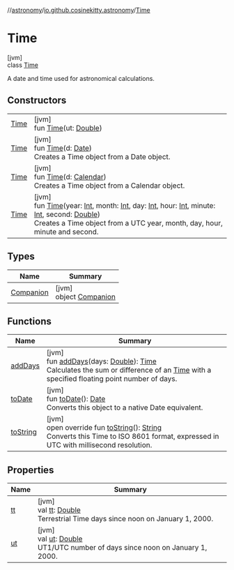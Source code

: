 //[astronomy](../../../index.md)/[io.github.cosinekitty.astronomy](../index.md)/[Time](index.md)

# Time

[jvm]\
class [Time](index.md)

A date and time used for astronomical calculations.

## Constructors

| | |
|---|---|
| [Time](-time.md) | [jvm]<br>fun [Time](-time.md)(ut: [Double](https://kotlinlang.org/api/latest/jvm/stdlib/kotlin/-double/index.html)) |
| [Time](-time.md) | [jvm]<br>fun [Time](-time.md)(d: [Date](https://docs.oracle.com/javase/8/docs/api/java/util/Date.html))<br>Creates a Time object from a Date object. |
| [Time](-time.md) | [jvm]<br>fun [Time](-time.md)(d: [Calendar](https://docs.oracle.com/javase/8/docs/api/java/util/Calendar.html))<br>Creates a Time object from a Calendar object. |
| [Time](-time.md) | [jvm]<br>fun [Time](-time.md)(year: [Int](https://kotlinlang.org/api/latest/jvm/stdlib/kotlin/-int/index.html), month: [Int](https://kotlinlang.org/api/latest/jvm/stdlib/kotlin/-int/index.html), day: [Int](https://kotlinlang.org/api/latest/jvm/stdlib/kotlin/-int/index.html), hour: [Int](https://kotlinlang.org/api/latest/jvm/stdlib/kotlin/-int/index.html), minute: [Int](https://kotlinlang.org/api/latest/jvm/stdlib/kotlin/-int/index.html), second: [Double](https://kotlinlang.org/api/latest/jvm/stdlib/kotlin/-double/index.html))<br>Creates a Time object from a UTC year, month, day, hour, minute and second. |

## Types

| Name | Summary |
|---|---|
| [Companion](-companion/index.md) | [jvm]<br>object [Companion](-companion/index.md) |

## Functions

| Name | Summary |
|---|---|
| [addDays](add-days.md) | [jvm]<br>fun [addDays](add-days.md)(days: [Double](https://kotlinlang.org/api/latest/jvm/stdlib/kotlin/-double/index.html)): [Time](index.md)<br>Calculates the sum or difference of an [Time](index.md) with a specified floating point number of days. |
| [toDate](to-date.md) | [jvm]<br>fun [toDate](to-date.md)(): [Date](https://docs.oracle.com/javase/8/docs/api/java/util/Date.html)<br>Converts this object to a native Date equivalent. |
| [toString](to-string.md) | [jvm]<br>open override fun [toString](to-string.md)(): [String](https://kotlinlang.org/api/latest/jvm/stdlib/kotlin/-string/index.html)<br>Converts this Time to ISO 8601 format, expressed in UTC with millisecond resolution. |

## Properties

| Name | Summary |
|---|---|
| [tt](tt.md) | [jvm]<br>val [tt](tt.md): [Double](https://kotlinlang.org/api/latest/jvm/stdlib/kotlin/-double/index.html)<br>Terrestrial Time days since noon on January 1, 2000. |
| [ut](ut.md) | [jvm]<br>val [ut](ut.md): [Double](https://kotlinlang.org/api/latest/jvm/stdlib/kotlin/-double/index.html)<br>UT1/UTC number of days since noon on January 1, 2000. |
